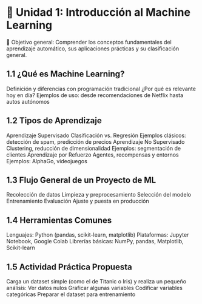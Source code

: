 # 🧠 Unidad 1: Introducción al Machine Learning
🎯 Objetivo general:
Comprender los conceptos fundamentales del aprendizaje automático, sus aplicaciones prácticas y su clasificación general.
## 1.1 ¿Qué es Machine Learning?
Definición y diferencias con programación tradicional
¿Por qué es relevante hoy en día?
Ejemplos de uso: desde recomendaciones de Netflix hasta autos autónomos
## 1.2 Tipos de Aprendizaje
Aprendizaje Supervisado
Clasificación vs. Regresión
Ejemplos clásicos: detección de spam, predicción de precios
Aprendizaje No Supervisado
Clustering, reducción de dimensionalidad
Ejemplos: segmentación de clientes
Aprendizaje por Refuerzo
Agentes, recompensas y entornos
Ejemplos: AlphaGo, videojuegos
## 1.3 Flujo General de un Proyecto de ML
Recolección de datos
Limpieza y preprocesamiento
Selección del modelo
Entrenamiento
Evaluación
Ajuste y puesta en producción
## 1.4 Herramientas Comunes
Lenguajes: Python (pandas, scikit-learn, matplotlib)
Plataformas: Jupyter Notebook, Google Colab
Librerías básicas: NumPy, pandas, Matplotlib, Scikit-learn
## 1.5 Actividad Práctica Propuesta
Carga un dataset simple (como el de Titanic o Iris) y realiza un pequeño análisis:
Ver datos nulos
Graficar algunas variables
Codificar variables categóricas
Preparar el dataset para entrenamiento